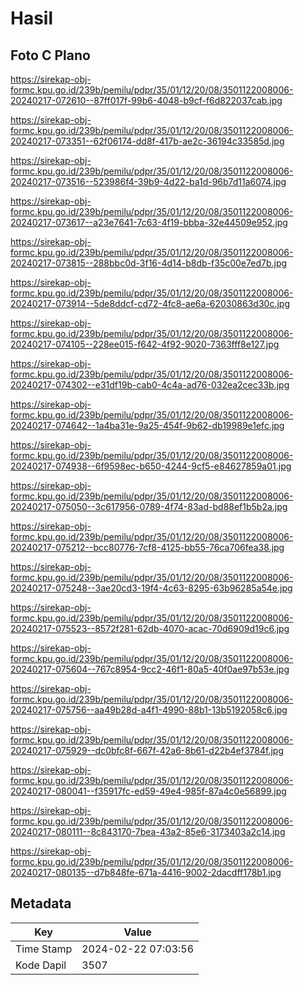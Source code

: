 # Hasil

## Foto C Plano

https://sirekap-obj-formc.kpu.go.id/239b/pemilu/pdpr/35/01/12/20/08/3501122008006-20240217-072610--87ff017f-99b6-4048-b9cf-f6d822037cab.jpg

https://sirekap-obj-formc.kpu.go.id/239b/pemilu/pdpr/35/01/12/20/08/3501122008006-20240217-073351--62f06174-dd8f-417b-ae2c-36194c33585d.jpg

https://sirekap-obj-formc.kpu.go.id/239b/pemilu/pdpr/35/01/12/20/08/3501122008006-20240217-073516--523986f4-39b9-4d22-ba1d-96b7d11a6074.jpg

https://sirekap-obj-formc.kpu.go.id/239b/pemilu/pdpr/35/01/12/20/08/3501122008006-20240217-073617--a23e7641-7c63-4f19-bbba-32e44509e952.jpg

https://sirekap-obj-formc.kpu.go.id/239b/pemilu/pdpr/35/01/12/20/08/3501122008006-20240217-073815--288bbc0d-3f16-4d14-b8db-f35c00e7ed7b.jpg

https://sirekap-obj-formc.kpu.go.id/239b/pemilu/pdpr/35/01/12/20/08/3501122008006-20240217-073914--5de8ddcf-cd72-4fc8-ae6a-62030863d30c.jpg

https://sirekap-obj-formc.kpu.go.id/239b/pemilu/pdpr/35/01/12/20/08/3501122008006-20240217-074105--228ee015-f642-4f92-9020-7363fff8e127.jpg

https://sirekap-obj-formc.kpu.go.id/239b/pemilu/pdpr/35/01/12/20/08/3501122008006-20240217-074302--e31df19b-cab0-4c4a-ad76-032ea2cec33b.jpg

https://sirekap-obj-formc.kpu.go.id/239b/pemilu/pdpr/35/01/12/20/08/3501122008006-20240217-074642--1a4ba31e-9a25-454f-9b62-db19989e1efc.jpg

https://sirekap-obj-formc.kpu.go.id/239b/pemilu/pdpr/35/01/12/20/08/3501122008006-20240217-074938--6f9598ec-b650-4244-9cf5-e84627859a01.jpg

https://sirekap-obj-formc.kpu.go.id/239b/pemilu/pdpr/35/01/12/20/08/3501122008006-20240217-075050--3c617956-0789-4f74-83ad-bd88ef1b5b2a.jpg

https://sirekap-obj-formc.kpu.go.id/239b/pemilu/pdpr/35/01/12/20/08/3501122008006-20240217-075212--bcc80776-7cf8-4125-bb55-76ca706fea38.jpg

https://sirekap-obj-formc.kpu.go.id/239b/pemilu/pdpr/35/01/12/20/08/3501122008006-20240217-075248--3ae20cd3-19f4-4c63-8295-63b96285a54e.jpg

https://sirekap-obj-formc.kpu.go.id/239b/pemilu/pdpr/35/01/12/20/08/3501122008006-20240217-075523--8572f281-62db-4070-acac-70d6909d19c6.jpg

https://sirekap-obj-formc.kpu.go.id/239b/pemilu/pdpr/35/01/12/20/08/3501122008006-20240217-075604--767c8954-9cc2-46f1-80a5-40f0ae97b53e.jpg

https://sirekap-obj-formc.kpu.go.id/239b/pemilu/pdpr/35/01/12/20/08/3501122008006-20240217-075756--aa49b28d-a4f1-4990-88b1-13b5192058c6.jpg

https://sirekap-obj-formc.kpu.go.id/239b/pemilu/pdpr/35/01/12/20/08/3501122008006-20240217-075929--dc0bfc8f-667f-42a6-8b61-d22b4ef3784f.jpg

https://sirekap-obj-formc.kpu.go.id/239b/pemilu/pdpr/35/01/12/20/08/3501122008006-20240217-080041--f35917fc-ed59-49e4-985f-87a4c0e56899.jpg

https://sirekap-obj-formc.kpu.go.id/239b/pemilu/pdpr/35/01/12/20/08/3501122008006-20240217-080111--8c843170-7bea-43a2-85e6-3173403a2c14.jpg

https://sirekap-obj-formc.kpu.go.id/239b/pemilu/pdpr/35/01/12/20/08/3501122008006-20240217-080135--d7b848fe-671a-4416-9002-2dacdff178b1.jpg


## Metadata

| Key        | Value               |
| ---------- | ------------------- |
| Time Stamp | 2024-02-22 07:03:56 |
| Kode Dapil | 3507                |



